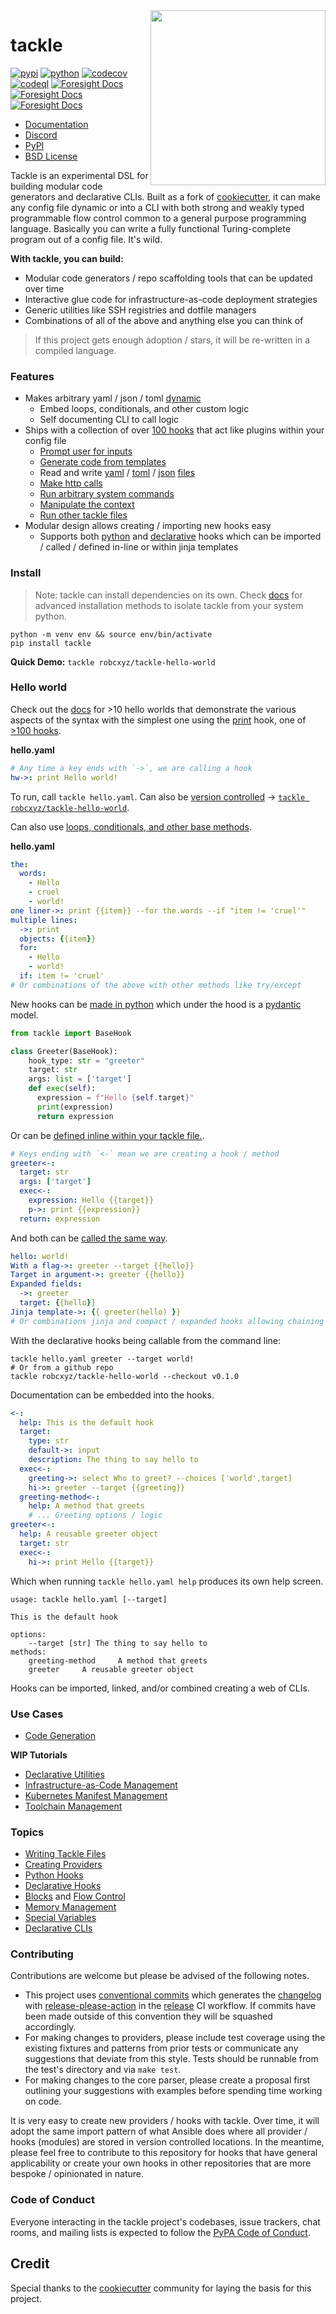 <img align="right" width="280" height="280" src="https://raw.githubusercontent.com/robcxyz/tackle/main/docs/assets/logo-box.png">

# tackle

[![pypi](https://img.shields.io/pypi/v/tackle.svg)](https://pypi.python.org/pypi/tackle)
[![python](https://img.shields.io/pypi/pyversions/tackle.svg)](https://pypi.python.org/pypi/tackle)
[![codecov](https://codecov.io/gh/robcxyz/tackle/branch/main/graphs/badge.svg?branch=main)](https://codecov.io/github/robcxyz/tackle?branch=main)
[![codeql](https://github.com/robcxyz/tackle/actions/workflows/codeql.yml/badge.svg)](https://github.com/robcxyz/tackle/actions/workflows/codeql.yml)
[![Foresight Docs](https://api-public.service.runforesight.com/api/v1/badge/success?repoId=4abde40b-565a-4557-afc0-983461857bb4)](https://docs.runforesight.com/)
[![Foresight Docs](https://api-public.service.runforesight.com/api/v1/badge/test?repoId=4abde40b-565a-4557-afc0-983461857bb4)](https://docs.runforesight.com/)
[![Foresight Docs](https://api-public.service.runforesight.com/api/v1/badge/utilization?repoId=4abde40b-565a-4557-afc0-983461857bb4)](https://docs.runforesight.com/)

[//]: # ([![main-tests]&#40;https://github.com/robcxyz/tackle/actions/workflows/main.yml/badge.svg&#41;]&#40;https://github.com/robcxyz/tackle/actions&#41;)

* [Documentation](https://robcxyz.github.io/tackle)
* [Discord](https://discord.gg/7uVUfUVD7K)
* [PyPI](https://pypi.org/project/tackle/)
* [BSD License](LICENSE)

[//]: # (* [Slack]&#40;https://join.slack.com/t/slack-y748219/shared_invite/zt-1cqreswyd-5qDBE53QlY97mQOI6DhcKw&#41;)

Tackle is an experimental DSL for building modular code generators and declarative CLIs. Built as a fork of [cookiecutter](https://github.com/cookiecutter/cookiecutter), it can make any config file dynamic or into a CLI with both strong and weakly typed programmable flow control common to a general purpose programming language. Basically you can write a fully functional Turing-complete program out of a config file. It's wild.

**With tackle, you can build:**
- Modular code generators / repo scaffolding tools that can be updated over time
- Interactive glue code for infrastructure-as-code deployment strategies
- Generic utilities like SSH registries and dotfile managers
- Combinations of all of the above and anything else you can think of

[//]: # (- Declarative makefile alternatives for advanced toolchain management)

> If this project gets enough adoption / stars, it will be re-written in a compiled language.

### Features

- Makes arbitrary yaml / json / toml [dynamic](https://robcxyz.github.io/tackle/hook-methods/)
  - Embed loops, conditionals, and other custom logic
  - Self documenting CLI to call logic
- Ships with a collection of over [100 hooks](https://robcxyz.github.io/tackle) that act like plugins within your config file
  - [Prompt user for inputs](https://robcxyz.github.io/tackle)
  - [Generate code from templates](https://robcxyz.github.io/tackle/providers/Generate/)
  - Read and write [yaml](https://robcxyz.github.io/tackle/providers/Yaml/) / [toml](https://robcxyz.github.io/tackle/providers/Toml/) / [json](https://robcxyz.github.io/tackle/providers/Json/) [files](https://robcxyz.github.io/tackle/providers/Files/)
  - [Make http calls](https://robcxyz.github.io/tackle/providers/Web/)
  - [Run arbitrary system commands](https://robcxyz.github.io/tackle/providers/Command/)
  - [Manipulate the context](https://robcxyz.github.io/tackle/providers/Context/)
  - [Run other tackle files](https://robcxyz.github.io/tackle/providers/Tackle/tackle/)
- Modular design allows creating / importing new hooks easy
  - Supports both [python](https://robcxyz.github.io/tackle/python-hooks/) and [declarative](https://robcxyz.github.io/tackle/declarative-hooks/) hooks which can be imported / called / defined in-line or within jinja templates

### Install

> Note: tackle can install dependencies on its own. Check [docs](https://robcxyz.github.io/tackle/installation#best-installation-method) for advanced installation methods to isolate tackle from your system python.

```shell
python -m venv env && source env/bin/activate
pip install tackle
```

**Quick Demo:** `tackle robcxyz/tackle-hello-world`

### Hello world

Check out the [docs](https://robcxyz.github.io/tackle/hello-worlds/) for >10 hello worlds that demonstrate the various aspects of the syntax with the simplest one using the [print](https://robcxyz.github.io/tackle/providers/Console/print/) hook, one of [>100 hooks](https://robcxyz.github.io/tackle/installation#best-installation-method).

**hello.yaml**
```yaml
# Any time a key ends with `->`, we are calling a hook
hw->: print Hello world!
```

To run, call `tackle hello.yaml`. Can also be [version controlled](https://robcxyz.github.io/tackle/creating-providers/) -> [`tackle robcxyz/tackle-hello-world`](https://github.com/robcxyz/tackle-hello-world).

Can also use [loops, conditionals, and other base methods](https://robcxyz.github.io/tackle/hook-methods/).

**hello.yaml**
```yaml
the:
  words:
    - Hello
    - cruel
    - world!
one liner->: print {{item}} --for the.words --if "item != 'cruel'"
multiple lines:
  ->: print
  objects: {{item}}
  for:
    - Hello
    - world!
  if: item != 'cruel'
# Or combinations of the above with other methods like try/except
```

New hooks can be [made in python](https://robcxyz.github.io/tackle/python-hooks/) which under the hood is a [pydantic](https://github.com/pydantic/pydantic) model.

```python
from tackle import BaseHook

class Greeter(BaseHook):
    hook_type: str = "greeter"
    target: str
    args: list = ['target']
    def exec(self):
      expression = f"Hello {self.target}"
      print(expression)
      return expression
```

Or can be [defined inline within your tackle file.](https://robcxyz.github.io/tackle/declarative-hooks/).

```yaml
# Keys ending with `<-` mean we are creating a hook / method
greeter<-:
  target: str
  args: ['target']
  exec<-:
    expression: Hello {{target}}
    p->: print {{expression}}
  return: expression
```

And both can be [called the same way](https://robcxyz.github.io/tackle/writing-tackle-files/).

```yaml
hello: world!
With a flag->: greeter --target {{hello}}
Target in argument->: greeter {{hello}}
Expanded fields:
  ->: greeter
  target: {{hello}}
Jinja template->: {{ greeter(hello) }}
# Or combinations jinja and compact / expanded hooks allowing chaining of hook calls.  
```

With the declarative hooks being callable from the command line:

```shell
tackle hello.yaml greeter --target world!
# Or from a github repo
tackle robcxyz/tackle-hello-world --checkout v0.1.0
```

Documentation can be embedded into the hooks.

```yaml
<-:
  help: This is the default hook
  target:
    type: str
    default->: input
    description: The thing to say hello to
  exec<-:
    greeting->: select Who to greet? --choices ['world',target]
    hi->: greeter --target {{greeting}}
  greeting-method<-:
    help: A method that greets
    # ... Greeting options / logic
greeter<-:
  help: A reusable greeter object
  target: str
  exec<-:
    hi->: print Hello {{target}}
```

Which when running `tackle hello.yaml help` produces its own help screen.

```text
usage: tackle hello.yaml [--target]

This is the default hook

options:
    --target [str] The thing to say hello to
methods:
    greeting-method     A method that greets
    greeter     A reusable greeter object
```

Hooks can be imported, linked, and/or combined creating a web of CLIs.

### Use Cases

- [Code Generation](https://robcxyz.github.io/tackle/tutorials/code-generation/)

**WIP Tutorials**

- [Declarative Utilities]()
- [Infrastructure-as-Code Management]()
- [Kubernetes Manifest Management]()
- [Toolchain Management]()

[//]: # (- [Repo Management]&#40;&#41; - wip)

### Topics

- [Writing Tackle Files](https://robcxyz.github.io/tackle/writing-tackle-files/)
- [Creating Providers](https://robcxyz.github.io/tackle/creating-providers/)
- [Python Hooks](https://robcxyz.github.io/tackle/python-hooks/)
- [Declarative Hooks](https://robcxyz.github.io/tackle/declarative-hooks/)
- [Blocks](https://robcxyz.github.io/tackle/writing-tackle-files/#blocks) and [Flow Control](https://robcxyz.github.io/tackle/hook-methods/)
- [Memory Management](https://robcxyz.github.io/tackle/memory-management/)
- [Special Variables](https://robcxyz.github.io/tackle/special-variables/)
- [Declarative CLIs](https://robcxyz.github.io/tackle/declarative-cli/)

### Contributing

Contributions are welcome but please be advised of the following notes.

- This project uses [conventional commits](https://www.conventionalcommits.org/) which generates the [changelog](./CHANGELOG.md) with [release-please-action]() in the [release]() CI workflow. If commits have been made outside of this convention they will be squashed accordingly.
- For making changes to providers, please include test coverage using the existing fixtures and patterns from prior tests or communicate any suggestions that deviate from this style. Tests should be runnable from the test's directory and via `make test`.
- For making changes to the core parser, please create a proposal first outlining your suggestions with examples before spending time working on code.

It is very easy to create new providers / hooks with tackle. Over time, it will adopt the same import pattern of what Ansible does where all provider / hooks (modules) are stored in version controlled locations. In the meantime, please feel free to contribute to this repository for hooks that have general applicability or create your own hooks in other repositories that are more bespoke / opinionated in nature.

### Code of Conduct

Everyone interacting in the tackle project's codebases, issue trackers, chat rooms, and mailing lists is expected to follow the [PyPA Code of Conduct](https://www.pypa.io/en/latest/code-of-conduct/).

## Credit

Special thanks to the [cookiecutter](https://github.com/cookiecutter/cookiecutter) community for laying the basis for this project.
